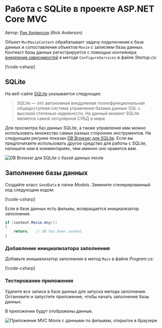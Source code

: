# <a name="working-with-sqlite-in-an-aspnet-core-mvc-project"></a>Работа с SQLite в проекте ASP.NET Core MVC

Автор: [Рик Андерсон](https://twitter.com/RickAndMSFT) (Rick Anderson)

Объект `MvcMovieContext` обрабатывает задачу подключения к базе данных и сопоставления объектов `Movie` с записями базы данных. Контекст базы данных регистрируется с помощью контейнера [внедрения зависимостей](xref:fundamentals/dependency-injection) в методе `ConfigureServices` в файле *Startup.cs*:

[!code-csharp[](../../tutorials/first-mvc-app-xplat/start-mvc/sample/MvcMovie/Startup.cs?name=snippet2&highlight=6-8)]

## <a name="sqlite"></a>SQLite

На веб-сайте [SQLite](https://www.sqlite.org/) указывается следующее:

> SQLite — это автономная внедряемая полнофункциональная общедоступная система управления базами данных SQL с высокой степенью надежности. На данный момент SQLite является самой популярной СУБД в мире.

Для просмотра баз данных SQLite, а также управления ими можно использовать множество самых разных сторонних инструментов. На следующем рисунке показан [DB Browser для SQLite](http://sqlitebrowser.org/). Если вы предпочитаете использовать другое средство для работы с SQLite, напишите нам в комментариях, чем именно оно нравится вам.

![DB Browser для SQLite с базой данных movie](../../tutorials/first-mvc-app-xplat/working-with-sql/_static/dbb.png)

## <a name="seed-the-database"></a>Заполнение базы данных

Создайте класс `SeedData` в папке *Models*. Замените сгенерированный код следующим кодом:

[!code-csharp[](../../tutorials/first-mvc-app/start-mvc/sample/MvcMovie/Models/SeedData.cs?name=snippet_1)]

Если в базе данных есть фильмы, возвращается инициализатор заполнения.

```csharp
if (context.Movie.Any())
{
    return;   // DB has been seeded.
}
```

<a name="si"></a>
### <a name="add-the-seed-initializer"></a>Добавление инициализатора заполнения

Добавьте инициализатор заполнения в метод `Main` в файле *Program.cs*:

[!code-csharp[](../../tutorials/first-mvc-app/start-mvc/sample/MvcMovie/Program.cs?highlight=6,16-32)]

### <a name="test-the-app"></a>Тестирование приложения

Удалите все записи в базе данных для запуска метода заполнения. Остановите и запустите приложение, чтобы начать заполнение базы данных.
   
В приложении будут отображены данные.

![Приложение MVC Movie с данными по фильмам, открытое в браузере](../../tutorials/first-mvc-app/working-with-sql/_static/m55.png)
